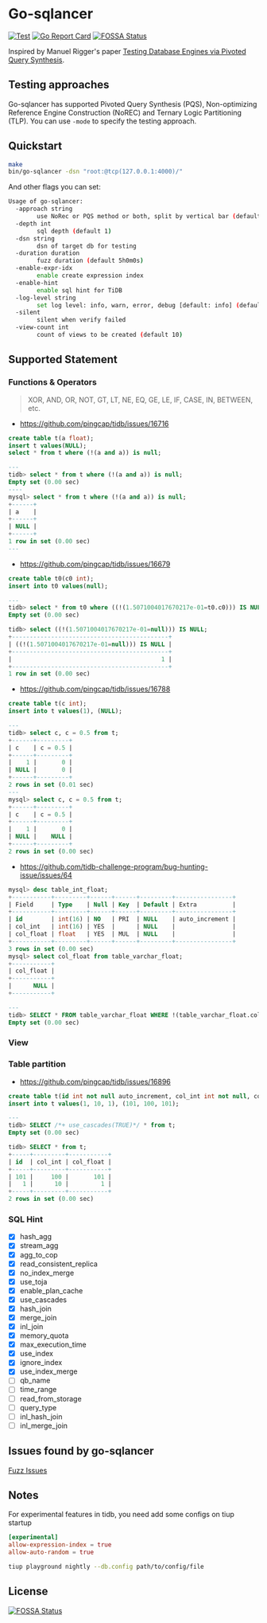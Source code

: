 # Go-sqlancer

[![Test](https://github.com/chaos-mesh/go-sqlancer/workflows/Test/badge.svg)](https://github.com/chaos-mesh/go-sqlancer/actions?query=workflow%3ATest)
[![Go Report Card](https://goreportcard.com/badge/github.com/chaos-mesh/go-sqlancer)](https://goreportcard.com/report/github.com/chaos-mesh/go-sqlancer)
[![FOSSA Status](https://app.fossa.com/api/projects/git%2Bgithub.com%2Fchaos-mesh%2Fgo-sqlancer.svg?type=shield)](https://app.fossa.com/projects/git%2Bgithub.com%2Fchaos-mesh%2Fgo-sqlancer?ref=badge_shield)

Inspired by Manuel Rigger's paper [Testing Database Engines via Pivoted Query Synthesis](https://arxiv.org/pdf/2001.04174.pdf).

## Testing approaches

Go-sqlancer has supported Pivoted Query Synthesis (PQS), Non-optimizing Reference Engine Construction (NoREC) and Ternary Logic Partitioning (TLP). You can use `-mode` to specify the testing approach.

## Quickstart

```bash
make
bin/go-sqlancer -dsn "root:@tcp(127.0.0.1:4000)/"
```

And other flags you can set:

```bash
Usage of go-sqlancer:
  -approach string
        use NoRec or PQS method or both, split by vertical bar (default "pqs|norec|tlp")
  -depth int
        sql depth (default 1)
  -dsn string
        dsn of target db for testing
  -duration duration
        fuzz duration (default 5h0m0s)
  -enable-expr-idx
        enable create expression index
  -enable-hint
        enable sql hint for TiDB
  -log-level string
        set log level: info, warn, error, debug [default: info] (default "info")
  -silent
        silent when verify failed
  -view-count int
        count of views to be created (default 10)
```

## Supported Statement

### Functions & Operators

> XOR, AND, OR, NOT, GT, LT, NE, EQ, GE, LE, IF, CASE, IN, BETWEEN, etc.

* https://github.com/pingcap/tidb/issues/16716

```SQL
create table t(a float);
insert t values(NULL);
select * from t where (!(a and a)) is null;

---
tidb> select * from t where (!(a and a)) is null;
Empty set (0.00 sec)
----
mysql> select * from t where (!(a and a)) is null;
+------+
| a    |
+------+
| NULL |
+------+
1 row in set (0.00 sec)
---

```

* https://github.com/pingcap/tidb/issues/16679

```SQL
create table t0(c0 int);
insert into t0 values(null);

---
tidb> select * from t0 where ((!(1.5071004017670217e-01=t0.c0))) IS NULL;
Empty set (0.00 sec)

tidb> select ((!(1.5071004017670217e-01=null))) IS NULL;
+--------------------------------------------+
| ((!(1.5071004017670217e-01=null))) IS NULL |
+--------------------------------------------+
|                                          1 |
+--------------------------------------------+
1 row in set (0.00 sec)
```

* https://github.com/pingcap/tidb/issues/16788

```SQL
create table t(c int);
insert into t values(1), (NULL);

---
tidb> select c, c = 0.5 from t;
+------+---------+
| c    | c = 0.5 |
+------+---------+
|    1 |       0 |
| NULL |       0 |
+------+---------+
2 rows in set (0.01 sec)
---
mysql> select c, c = 0.5 from t;
+------+---------+
| c    | c = 0.5 |
+------+---------+
|    1 |       0 |
| NULL |    NULL |
+------+---------+
2 rows in set (0.00 sec)
```

* https://github.com/tidb-challenge-program/bug-hunting-issue/issues/64

```SQL
mysql> desc table_int_float;
+-----------+---------+------+------+---------+----------------+
| Field     | Type    | Null | Key  | Default | Extra          |
+-----------+---------+------+------+---------+----------------+
| id        | int(16) | NO   | PRI  | NULL    | auto_increment |
| col_int   | int(16) | YES  |      | NULL    |                |
| col_float | float   | YES  | MUL  | NULL    |                |
+-----------+---------+------+------+---------+----------------+
3 rows in set (0.00 sec)
mysql> select col_float from table_varchar_float;
+-----------+
| col_float |
+-----------+
|      NULL |
+-----------+

---
tidb> SELECT * FROM table_varchar_float WHERE !(table_varchar_float.col_float and 1) IS NULL;
Empty set (0.00 sec)
```

### View

### Table partition

* https://github.com/pingcap/tidb/issues/16896

```SQL
create table t(id int not null auto_increment, col_int int not null, col_float float, primary key(id, col_int)) partition by range(col_int) (partition p0 values less than (100), partition pn values less than (MAXVALUE));
insert into t values(1, 10, 1), (101, 100, 101);

---
tidb> SELECT /*+ use_cascades(TRUE)*/ * from t;
Empty set (0.00 sec)

tidb> SELECT * from t;
+-----+---------+-----------+
| id  | col_int | col_float |
+-----+---------+-----------+
| 101 |     100 |       101 |
|   1 |      10 |         1 |
+-----+---------+-----------+
2 rows in set (0.00 sec)
```

### SQL Hint

- [x] hash_agg
- [x] stream_agg
- [x] agg_to_cop
- [x] read_consistent_replica
- [x] no_index_merge
- [x] use_toja
- [x] enable_plan_cache
- [x] use_cascades
- [x] hash_join
- [x] merge_join
- [x] inl_join
- [x] memory_quota
- [x] max_execution_time
- [x] use_index
- [x] ignore_index
- [x] use_index_merge
- [ ] qb_name
- [ ] time_range
- [ ] read_from_storage
- [ ] query_type
- [ ] inl_hash_join
- [ ] inl_merge_join

## Issues found by go-sqlancer

[Fuzz Issues](https://github.com/orgs/pingcap/projects/16)

## Notes
For experimental features in tidb, you need add some configs on tiup startup
```toml
[experimental]
allow-expression-index = true
allow-auto-random = true
```
```bash
tiup playground nightly --db.config path/to/config/file
```


## License
[![FOSSA Status](https://app.fossa.com/api/projects/git%2Bgithub.com%2Fchaos-mesh%2Fgo-sqlancer.svg?type=large)](https://app.fossa.com/projects/git%2Bgithub.com%2Fchaos-mesh%2Fgo-sqlancer?ref=badge_large)